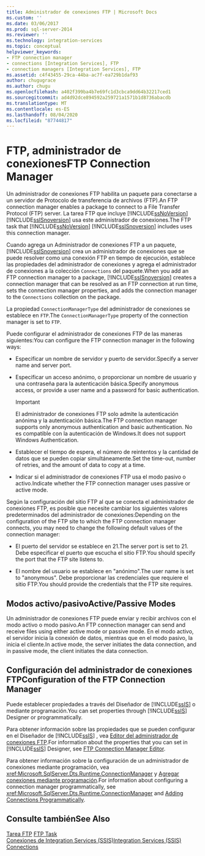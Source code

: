 ```yaml
---
title: Administrador de conexiones FTP | Microsoft Docs
ms.custom: ''
ms.date: 03/06/2017
ms.prod: sql-server-2014
ms.reviewer: ''
ms.technology: integration-services
ms.topic: conceptual
helpviewer_keywords:
- FTP connection manager
- connections [Integration Services], FTP
- connection managers [Integration Services], FTP
ms.assetid: c4f43455-29ca-44ba-ac7f-ea729b1daf93
author: chugugrace
ms.author: chugu
ms.openlocfilehash: a402f399ba4b7e69fc1d3cbca9dd64b32217ced1
ms.sourcegitcommit: ad4d92dce894592a259721a1571b1d8736abacdb
ms.translationtype: MT
ms.contentlocale: es-ES
ms.lasthandoff: 08/04/2020
ms.locfileid: "87744817"
---
```

# <a name="ftp-connection-manager"></a><span data-ttu-id="0816e-102">FTP, administrador de conexiones</span><span class="sxs-lookup"><span data-stu-id="0816e-102">FTP Connection Manager</span></span>
  <span data-ttu-id="0816e-103">Un administrador de conexiones FTP habilita un paquete para conectarse a un servidor de Protocolo de transferencia de archivos (FTP).</span><span class="sxs-lookup"><span data-stu-id="0816e-103">An FTP connection manager enables a package to connect to a File Transfer Protocol (FTP) server.</span></span> <span data-ttu-id="0816e-104">La tarea FTP que incluye [!INCLUDE[ssNoVersion](../../includes/ssnoversion-md.md)] [!INCLUDE[ssISnoversion](../../includes/ssisnoversion-md.md)] usa este administrador de conexiones.</span><span class="sxs-lookup"><span data-stu-id="0816e-104">The FTP task that [!INCLUDE[ssNoVersion](../../includes/ssnoversion-md.md)] [!INCLUDE[ssISnoversion](../../includes/ssisnoversion-md.md)] includes uses this connection manager.</span></span>  
  
 <span data-ttu-id="0816e-105">Cuando agrega un Administrador de conexiones FTP a un paquete, [!INCLUDE[ssISnoversion](../../includes/ssisnoversion-md.md)] crea un administrador de conexiones que se puede resolver como una conexión FTP en tiempo de ejecución, establece las propiedades del administrador de conexiones y agrega el administrador de conexiones a la colección `Connections` del paquete.</span><span class="sxs-lookup"><span data-stu-id="0816e-105">When you add an FTP connection manager to a package, [!INCLUDE[ssISnoversion](../../includes/ssisnoversion-md.md)] creates a connection manager that can be resolved as an FTP connection at run time, sets the connection manager properties, and adds the connection manager to the `Connections` collection on the package.</span></span>  
  
 <span data-ttu-id="0816e-106">La propiedad `ConnectionManagerType` del administrador de conexiones se establece en `FTP`.</span><span class="sxs-lookup"><span data-stu-id="0816e-106">The `ConnectionManagerType` property of the connection manager is set to `FTP`.</span></span>  
  
 <span data-ttu-id="0816e-107">Puede configurar el administrador de conexiones FTP de las maneras siguientes:</span><span class="sxs-lookup"><span data-stu-id="0816e-107">You can configure the FTP connection manager in the following ways:</span></span>  
  
-   <span data-ttu-id="0816e-108">Especificar un nombre de servidor y puerto de servidor.</span><span class="sxs-lookup"><span data-stu-id="0816e-108">Specify a server name and server port.</span></span>  
  
-   <span data-ttu-id="0816e-109">Especificar un acceso anónimo, o proporcionar un nombre de usuario y una contraseña para la autenticación básica.</span><span class="sxs-lookup"><span data-stu-id="0816e-109">Specify anonymous access, or provide a user name and a password for basic authentication.</span></span>  
  
    > [!IMPORTANT]  
    >  <span data-ttu-id="0816e-110">El administrador de conexiones FTP solo admite la autenticación anónima y la autenticación básica.</span><span class="sxs-lookup"><span data-stu-id="0816e-110">The FTP connection manager supports only anonymous authentication and basic authentication.</span></span> <span data-ttu-id="0816e-111">No es compatible con la autenticación de Windows.</span><span class="sxs-lookup"><span data-stu-id="0816e-111">It does not support Windows Authentication.</span></span>  
  
-   <span data-ttu-id="0816e-112">Establecer el tiempo de espera, el número de reintentos y la cantidad de datos que se pueden copiar simultáneamente.</span><span class="sxs-lookup"><span data-stu-id="0816e-112">Set the time-out, number of retries, and the amount of data to copy at a time.</span></span>  
  
-   <span data-ttu-id="0816e-113">Indicar si el administrador de conexiones FTP usa el modo pasivo o activo.</span><span class="sxs-lookup"><span data-stu-id="0816e-113">Indicate whether the FTP connection manager uses passive or active mode.</span></span>  
  
 <span data-ttu-id="0816e-114">Según la configuración del sitio FTP al que se conecta el administrador de conexiones FTP, es posible que necesite cambiar los siguientes valores predeterminados del administrador de conexiones:</span><span class="sxs-lookup"><span data-stu-id="0816e-114">Depending on the configuration of the FTP site to which the FTP connection manager connects, you may need to change the following default values of the connection manager:</span></span>  
  
-   <span data-ttu-id="0816e-115">El puerto del servidor se establece en 21.</span><span class="sxs-lookup"><span data-stu-id="0816e-115">The server port is set to 21.</span></span> <span data-ttu-id="0816e-116">Debe especificar el puerto que escucha el sitio FTP.</span><span class="sxs-lookup"><span data-stu-id="0816e-116">You should specify the port that the FTP site listens to.</span></span>  
  
-   <span data-ttu-id="0816e-117">El nombre del usuario se establece en "anónimo".</span><span class="sxs-lookup"><span data-stu-id="0816e-117">The user name is set to "anonymous".</span></span> <span data-ttu-id="0816e-118">Debe proporcionar las credenciales que requiere el sitio FTP.</span><span class="sxs-lookup"><span data-stu-id="0816e-118">You should provide the credentials that the FTP site requires.</span></span>  
  
## <a name="activepassive-modes"></a><span data-ttu-id="0816e-119">Modos activo/pasivo</span><span class="sxs-lookup"><span data-stu-id="0816e-119">Active/Passive Modes</span></span>  
 <span data-ttu-id="0816e-120">Un administrador de conexiones FTP puede enviar y recibir archivos con el modo activo o modo pasivo.</span><span class="sxs-lookup"><span data-stu-id="0816e-120">An FTP connection manager can send and receive files using either active mode or passive mode.</span></span> <span data-ttu-id="0816e-121">En el modo activo, el servidor inicia la conexión de datos, mientras que en el modo pasivo, la inicia el cliente.</span><span class="sxs-lookup"><span data-stu-id="0816e-121">In active mode, the server initiates the data connection, and in passive mode, the client initiates the data connection.</span></span>  
  
## <a name="configuration-of-the-ftp-connection-manager"></a><span data-ttu-id="0816e-122">Configuración del administrador de conexiones FTP</span><span class="sxs-lookup"><span data-stu-id="0816e-122">Configuration of the FTP Connection Manager</span></span>  
 <span data-ttu-id="0816e-123">Puede establecer propiedades a través del Diseñador de [!INCLUDE[ssIS](../../includes/ssis-md.md)] o mediante programación.</span><span class="sxs-lookup"><span data-stu-id="0816e-123">You can set properties through [!INCLUDE[ssIS](../../includes/ssis-md.md)] Designer or programmatically.</span></span>  
  
 <span data-ttu-id="0816e-124">Para obtener información sobre las propiedades que se pueden configurar en el Diseñador de [!INCLUDE[ssIS](../../includes/ssis-md.md)] , vea [Editor del administrador de conexiones FTP](../ftp-connection-manager-editor.md).</span><span class="sxs-lookup"><span data-stu-id="0816e-124">For information about the properties that you can set in [!INCLUDE[ssIS](../../includes/ssis-md.md)] Designer, see [FTP Connection Manager Editor](../ftp-connection-manager-editor.md).</span></span>  
  
 <span data-ttu-id="0816e-125">Para obtener información sobre la configuración de un administrador de conexiones mediante programación, vea <xref:Microsoft.SqlServer.Dts.Runtime.ConnectionManager> y [Agregar conexiones mediante programación](../building-packages-programmatically/adding-connections-programmatically.md).</span><span class="sxs-lookup"><span data-stu-id="0816e-125">For information about configuring a connection manager programmatically, see <xref:Microsoft.SqlServer.Dts.Runtime.ConnectionManager> and [Adding Connections Programmatically](../building-packages-programmatically/adding-connections-programmatically.md).</span></span>  
  
## <a name="see-also"></a><span data-ttu-id="0816e-126">Consulte también</span><span class="sxs-lookup"><span data-stu-id="0816e-126">See Also</span></span>  
 <span data-ttu-id="0816e-127">[Tarea FTP](../control-flow/ftp-task.md) </span><span class="sxs-lookup"><span data-stu-id="0816e-127">[FTP Task](../control-flow/ftp-task.md) </span></span>  
 [<span data-ttu-id="0816e-128">Conexiones de Integration Services &#40;SSIS&#41;</span><span class="sxs-lookup"><span data-stu-id="0816e-128">Integration Services &#40;SSIS&#41; Connections</span></span>](integration-services-ssis-connections.md)  
  
  

